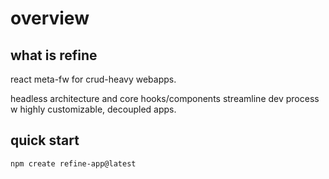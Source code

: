 # overview

## what is refine

react meta-fw for crud-heavy webapps.

headless architecture and core hooks/components streamline dev process w highly customizable, decoupled apps.

## quick start

`npm create refine-app@latest`
